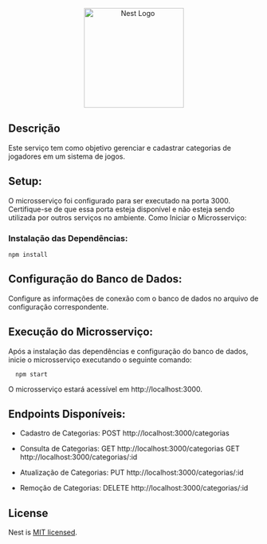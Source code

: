 <p align="center">
  <a href="http://nestjs.com/" target="blank"><img src="https://nestjs.com/img/logo-small.svg" width="200" alt="Nest Logo" /></a>
</p>

[circleci-image]: https://img.shields.io/circleci/build/github/nestjs/nest/master?token=abc123def456
[circleci-url]: https://circleci.com/gh/nestjs/nest



## Descrição

Este serviço tem como objetivo gerenciar e cadastrar categorias de jogadores em um sistema de jogos. 

## Setup:

O microsserviço foi configurado para ser executado na porta 3000. Certifique-se de que essa porta esteja disponível e não esteja sendo utilizada por outros serviços no ambiente.
Como Iniciar o Microsserviço:

### Instalação das Dependências:


    npm install

## Configuração do Banco de Dados:

  Configure as informações de conexão com o banco de dados no arquivo de configuração correspondente.

## Execução do Microsserviço:

  Após a instalação das dependências e configuração do banco de dados, inicie o microsserviço executando o seguinte comando:

      npm start

  O microsserviço estará acessível em http://localhost:3000.

## Endpoints Disponíveis:

 - Cadastro de Categorias:
        POST http://localhost:3000/categorias

 - Consulta de Categorias:
        GET http://localhost:3000/categorias
        GET http://localhost:3000/categorias/:id

 - Atualização de Categorias:
        PUT http://localhost:3000/categorias/:id

 - Remoção de Categorias:
        DELETE http://localhost:3000/categorias/:id




## License

Nest is [MIT licensed](LICENSE).
